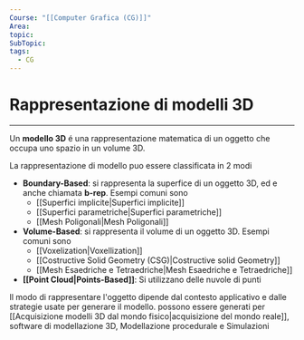 ```yaml
---
Course: "[[Computer Grafica (CG)]]"
Area: 
topic: 
SubTopic: 
tags:
  - CG
---
```


# Rappresentazione di modelli 3D
---
Un __modello 3D__ é una rappresentazione matematica di un oggetto che occupa uno spazio in un volume 3D. 

La rappresentazione di modello puo essere classificata in 2 modi
- __Boundary-Based__: si rappresenta la superfice di un oggetto 3D, ed e anche chiamata __b-rep__. Esempi comuni sono
	- [[Superfici implicite|Superfici implicite]]
	- [[Superfici parametriche|Superfici parametriche]]
	- [[Mesh Poligonali|Mesh Poligonali]]
- __Volume-Based__: si rappresenta il volume di un oggetto 3D. Esempi comuni sono 
	- [[Voxelization|Voxellization]]
	- [[Costructive Solid Geometry (CSG)|Costructive solid Geometry]]
	- [[Mesh Esaedriche e Tetraedriche|Mesh Esaedriche e Tetraedriche]]
- __[[Point Cloud|Points-Based]]__: Si utilizzano delle nuvole di punti

Il modo di rappresentare l'oggetto dipende dal contesto applicativo e dalle strategie usate per generare il modello. possono essere generati per [[Acquisizione modelli 3D dal mondo fisico|acquisizione del mondo reale]], software di modellazione 3D, Modellazione procedurale e Simulazioni 

